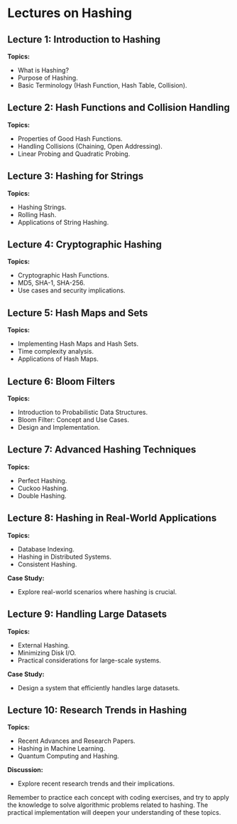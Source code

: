 # Lectures on Hashing

## Lecture 1: Introduction to Hashing

**Topics:**
- What is Hashing?
- Purpose of Hashing.
- Basic Terminology (Hash Function, Hash Table, Collision).

## Lecture 2: Hash Functions and Collision Handling

**Topics:**
- Properties of Good Hash Functions.
- Handling Collisions (Chaining, Open Addressing).
- Linear Probing and Quadratic Probing.

## Lecture 3: Hashing for Strings

**Topics:**
- Hashing Strings.
- Rolling Hash.
- Applications of String Hashing.

## Lecture 4: Cryptographic Hashing

**Topics:**
- Cryptographic Hash Functions.
- MD5, SHA-1, SHA-256.
- Use cases and security implications.

## Lecture 5: Hash Maps and Sets

**Topics:**
- Implementing Hash Maps and Hash Sets.
- Time complexity analysis.
- Applications of Hash Maps.

## Lecture 6: Bloom Filters

**Topics:**
- Introduction to Probabilistic Data Structures.
- Bloom Filter: Concept and Use Cases.
- Design and Implementation.

## Lecture 7: Advanced Hashing Techniques

**Topics:**
- Perfect Hashing.
- Cuckoo Hashing.
- Double Hashing.

## Lecture 8: Hashing in Real-World Applications

**Topics:**
- Database Indexing.
- Hashing in Distributed Systems.
- Consistent Hashing.

**Case Study:**
- Explore real-world scenarios where hashing is crucial.

## Lecture 9: Handling Large Datasets

**Topics:**
- External Hashing.
- Minimizing Disk I/O.
- Practical considerations for large-scale systems.

**Case Study:**
- Design a system that efficiently handles large datasets.

## Lecture 10: Research Trends in Hashing

**Topics:**
- Recent Advances and Research Papers.
- Hashing in Machine Learning.
- Quantum Computing and Hashing.

**Discussion:**
- Explore recent research trends and their implications.

Remember to practice each concept with coding exercises, and try to apply the knowledge to solve algorithmic problems related to hashing. The practical implementation will deepen your understanding of these topics.
